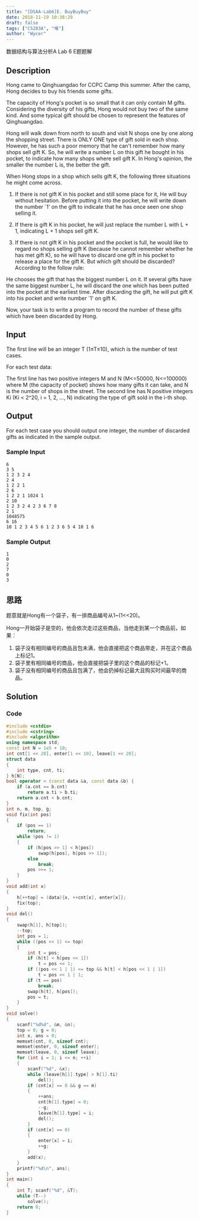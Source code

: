 ```yaml
---
title: "[DSAA-Lab6]E. BuyBuyBuy"
date: 2018-11-19 10:38:29
draft: false
tags: ["CS203A", "堆"]
author: "Wycer"
---
```


数据结构与算法分析A Lab 6 E题题解

<!-- more -->

## Description
Hong came to Qinghuangdao for CCPC Camp this summer. After the camp, Hong decides to buy his friends some gifts.

The capacity of Hong's pocket is so small that it can only contain M gifts. Considering the diversity of his gifts, Hong would not buy two of the same kind. And some typical gift should be chosen to represent the features of Qinghuangdao.

Hong will walk down from north to south and visit N shops one by one along the shopping street. There is ONLY ONE type of gift sold in each shop. However, he has such a poor memory that he can't remember how many shops sell gift K. So, he will write a number L on this gift he bought in his pocket, to indicate how many shops where sell gift K. In Hong's opinion, the smaller the number L is, the better the gift.

When Hong stops in a shop which sells gift K, the following three situations he might come across.

1. If there is not gift K in his pocket and still some place for it, He will buy without hesitation. Before putting it into the pocket, he will write down the number `1' on the gift to indicate that he has once seen one shop selling it.

2. If there is gift K in his pocket, he will just replace the number L with L + 1, indicating L + 1 shops sell gift K.

3. If there is not gift K in his pocket and the pocket is full, he would like to regard no shops selling gift K (because he cannot remember whether he has met gift K), so he will have to discard one gift in his pocket to release a place for the gift K. But which gift should be discarded? According to the follow rule:

He chooses the gift that has the biggest number L on it. If several gifts have the same biggest number L, he will discard the one which has been putted into the pocket at the earliest time. After discarding the gift, he will put gift K into his pocket and write number `1' on gift K.

Now, your task is to write a program to record the number of these gifts which have been discarded by Hong.

## Input
The first line will be an integer T (1≤T≤10), which is the number of test cases.

For each test data:

The first line has two positive integers M and N (M<=50000, N<=100000) where M (the capacity of pocket) shows how many gifts it can take, and N is the number of shops in the street. The second line has N positive integers Ki (Ki < 2^20, i = 1, 2, ..., N) indicating the type of gift sold in the i-th shop.

## Output
For each test case you should output one integer, the number of discarded gifts as indicated in the sample output.

### Sample Input
```
6
3 5
1 2 3 2 4
2 4
1 2 2 1
2 6
1 2 2 1 1024 1
2 10
1 2 3 2 4 2 3 6 7 8
2 1
1048575
6 16
10 1 2 3 4 5 6 1 2 3 6 5 4 10 1 6
```
### Sample Output
```
1
0
2
7
0
3
```

## 思路

题意就是Hong有一个袋子，有一排商品编号从1~(1<<20)。

Hong一开始袋子是空的，他会依次走过这些商品，当他走到某一个商品前，如果：

1. 袋子没有相同编号的商品且包未满，他会直接把这个商品带走，并在这个商品上标记1。
2. 袋子里有相同编号的商品，他会直接把袋子里的这个商品的标记+1。
3. 袋子没有相同编号的商品且包满了，他会扔掉标记最大且购买时间最早的商品。

## Solution

### Code
``` cpp
#include <cstdio>
#include <cstring>
#include <algorithm>
using namespace std;
const int N = 1e5 + 10;
int cnt[1 << 20], enter[1 << 10], leave[1 << 20];
struct data
{
    int type, cnt, ti;
} h[N];
bool operator < (const data &a, const data &b) {
    if (a.cnt == b.cnt)
        return a.ti > b.ti;
    return a.cnt < b.cnt;
}
int n, m, top, g;
void fix(int pos)
{
    if (pos == 1)
        return;
    while (pos != 1)
    {
        if (h[pos >> 1] < h[pos])
            swap(h[pos], h[pos >> 1]);
        else
            break;
        pos >>= 1;
    }
}
void add(int x)
{
    h[++top] = (data){x, ++cnt[x], enter[x]};
    fix(top);
}
void del()
{
    swap(h[1], h[top]);
    --top;
    int pos = 1;
    while ((pos << 1) <= top)
    {
        int t = pos;
        if (h[t] < h[pos << 1])
            t = pos << 1;
        if ((pos << 1 | 1) <= top && h[t] < h[pos << 1 | 1])
            t = pos << 1 | 1;
        if (t == pos)
            break;
        swap(h[t], h[pos]);
        pos = t;
    }
} 
void solve()
{
    scanf("%d%d", &m, &n);
    top = 0; g = 0;
    int x, ans = 0;
    memset(cnt, 0, sizeof cnt);
    memset(enter, 0, sizeof enter);
    memset(leave, 0, sizeof leave);
    for (int i = 1; i <= n; ++i)
    {
        scanf("%d", &x);
        while (leave[h[1].type] > h[1].ti)
            del();
        if (cnt[x] == 0 && g == m)
        {
            ++ans;
            cnt[h[1].type] = 0; 
            --g; 
            leave[h[1].type] = i;
            del();
        }
        if (cnt[x] == 0)
        {
            enter[x] = i;
            ++g;
        }
        add(x);
    }
    printf("%d\n", ans);
}
int main()
{
    int T; scanf("%d", &T);
    while (T--)
        solve();
    return 0;
}

```